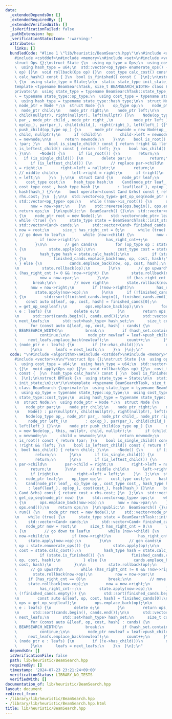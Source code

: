 ```yaml
---
data:
  _extendedDependsOn: []
  _extendedRequiredBy: []
  _extendedVerifiedWith: []
  _isVerificationFailed: false
  _pathExtension: hpp
  _verificationStatusIcon: ':warning:'
  attributes:
    links: []
  bundledCode: "#line 1 \"lib/heuristic/BeamSearch.hpp\"\n\n#include <algorithm>\n\
    #include <cstddef>\n#include <memory>\n#include <set>\n#include <vector>\n\n/*\n\
    struct Ops {};\nstruct State {\n  using op_type = Ops;\n  using cost_type = u64;\n\
    \  using hash_type = u64;\n  std::vector<op_type> enumerate_ops() {}\n  void apply(Ops\
    \ op) {}\n  void rollback(Ops op) {}\n  cost_type calc_cost() const {  }\n  hash_type\
    \ calc_hash() const { }\n  bool is_finished() const {  }\n};\n\nstruct BMTask\
    \ {\n  using state_type = State;\n\n  static state_type init_state;\n};\n*/\n\n\
    template <typename BeamSearchTask, size_t BEAMSEARCH_WIDTH> class BeamSearch {\n\
    private:\n  using state_type = typename BeamSearchTask::state_type;\n  using op_type\
    \ = typename state_type::op_type;\n  using cost_type = typename state_type::cost_type;\n\
    \  using hash_type = typename state_type::hash_type;\n\n  struct Node;\n  using\
    \ node_ptr = Node *;\n  struct Node {\n    op_type op;\n    node_ptr par;\n  \
    \  node_ptr child;\n    node_ptr right;\n    node_ptr left;\n\n    Node() : par(nullptr),\
    \ child(nullptr), right(nullptr), left(nullptr) {}\n    Node(op_type op_, node_ptr\
    \ par_, node_ptr child_, node_ptr right_,\n         node_ptr left_)\n        :\
    \ op(op_), par(par_), child(child_), right(right_), left(left_) {}\n\n    node_ptr\
    \ push_child(op_type op_) {\n      node_ptr newnode = new Node(op_, this, nullptr,\
    \ child, nullptr);\n      if (child)\n        child->left = newnode;\n      child\
    \ = newnode;\n\n      return newnode;\n    }\n\n    bool is_root() const { return\
    \ !par; }\n    bool is_single_child() const { return !right && !left; }\n    bool\
    \ is_leftest_child() const { return !left; }\n    bool has_child() { return child;\
    \ }\n\n    ~Node() {\n      if (is_root()) {\n        return;\n      }\n\n   \
    \   if (is_single_child()) {\n        delete par;\n        return;\n      }\n\n\
    \      if (is_leftest_child()) {\n        // replace par->child\n        par->child\
    \ = right;\n        right->left = nullptr;\n        return;\n      }\n\n     \
    \ // middle child\n      left->right = right;\n      if (right)\n        right->left\
    \ = left;\n    }\n  };\n\n  struct Cand {\n    node_ptr leaf;\n    op_type op;\n\
    \    cost_type cost;\n    hash_type hash;\n    Cand(node_ptr leaf_, op_type op_,\
    \ cost_type cost_, hash_type hash_)\n        : leaf(leaf_), op(op_), cost(cost_),\
    \ hash(hash_) {}\n\n    bool operator<(const Cand &rhs) const { return cost <\
    \ rhs.cost; }\n  };\n\n  std::vector<op_type> get_op_seq(node_ptr now) {\n   \
    \ std::vector<op_type> ops;\n    while (!now->is_root()) {\n      ops.emplace_back(now->op);\n\
    \      now = now->par;\n    }\n    std::reverse(ops.begin(), ops.end());\n   \
    \ return ops;\n  }\n\npublic:\n  BeamSearch() {}\n\n  std::vector<op_type> run()\
    \ {\n    node_ptr root = new Node();\n    std::vector<node_ptr> leafs;\n\n   \
    \ while (true) {\n      state_type state = BeamSearchTask::init_state;\n     \
    \ std::vector<Cand> cands;\n      std::vector<Cand> finished_cands;\n\n      node_ptr\
    \ now = root;\n      size_t has_right_cnt = 0;\n      while (true) {\n       \
    \ // go down to leaf\n        while (now->child) {\n          now = now->child;\n\
    \          if (now->right)\n            has_right_cnt++;\n          state.apply(now->op);\n\
    \        }\n\n        // gen cands\n        for (op_type op : state.enumerate_ops())\
    \ {\n          state.apply(op);\n\n          cost_type cost = state.calc_cost();\n\
    \          hash_type hash = state.calc_hash();\n\n          if (state.is_finished())\
    \ {\n            finished_cands.emplace_back(now, op, cost, hash);\n         \
    \ } else {\n            cands.emplace_back(now, op, cost, hash);\n          }\n\
    \n          state.rollback(op);\n        }\n\n        // go upward\n        while\
    \ (has_right_cnt != 0 && !now->right) {\n          state.rollback(now->op);\n\
    \          now = now->par;\n        }\n\n        if (has_right_cnt == 0)\n   \
    \       break;\n\n        // move right\n        state.rollback(now->op);\n  \
    \      now = now->right;\n        if (!now->right)\n          has_right_cnt--;\n\
    \        state.apply(now->op);\n      }\n\n      if (!finished_cands.empty())\
    \ {\n        std::sort(finished_cands.begin(), finished_cands.end());\n\n    \
    \    const auto &[leaf, op, cost, hash] = finished_cands[0];\n        auto ops\
    \ = get_op_seq(leaf);\n        ops.emplace_back(op);\n\n        for (node_ptr\
    \ e : leafs) {\n          delete e;\n        }\n        return ops;\n      }\n\
    \n      std::sort(cands.begin(), cands.end());\n\n      std::vector<node_ptr>\
    \ next_leafs;\n      std::set<hash_type> hash_set;\n      size_t count = 0;\n\
    \      for (const auto &[leaf, op, cost, hash] : cands) {\n        if (count ==\
    \ BEAMSEARCH_WIDTH)\n          break;\n        if (hash_set.contains(hash))\n\
    \          continue;\n\n        node_ptr newleaf = leaf->push_child(op);\n   \
    \     next_leafs.emplace_back(newleaf);\n        count++;\n      }\n\n      for\
    \ (node_ptr e : leafs) {\n        if (!e->has_child())\n          delete e;\n\
    \      }\n\n      leafs = next_leafs;\n    }\n  }\n};\n"
  code: "\n#include <algorithm>\n#include <cstddef>\n#include <memory>\n#include <set>\n\
    #include <vector>\n\n/*\nstruct Ops {};\nstruct State {\n  using op_type = Ops;\n\
    \  using cost_type = u64;\n  using hash_type = u64;\n  std::vector<op_type> enumerate_ops()\
    \ {}\n  void apply(Ops op) {}\n  void rollback(Ops op) {}\n  cost_type calc_cost()\
    \ const {  }\n  hash_type calc_hash() const { }\n  bool is_finished() const {\
    \  }\n};\n\nstruct BMTask {\n  using state_type = State;\n\n  static state_type\
    \ init_state;\n};\n*/\n\ntemplate <typename BeamSearchTask, size_t BEAMSEARCH_WIDTH>\
    \ class BeamSearch {\nprivate:\n  using state_type = typename BeamSearchTask::state_type;\n\
    \  using op_type = typename state_type::op_type;\n  using cost_type = typename\
    \ state_type::cost_type;\n  using hash_type = typename state_type::hash_type;\n\
    \n  struct Node;\n  using node_ptr = Node *;\n  struct Node {\n    op_type op;\n\
    \    node_ptr par;\n    node_ptr child;\n    node_ptr right;\n    node_ptr left;\n\
    \n    Node() : par(nullptr), child(nullptr), right(nullptr), left(nullptr) {}\n\
    \    Node(op_type op_, node_ptr par_, node_ptr child_, node_ptr right_,\n    \
    \     node_ptr left_)\n        : op(op_), par(par_), child(child_), right(right_),\
    \ left(left_) {}\n\n    node_ptr push_child(op_type op_) {\n      node_ptr newnode\
    \ = new Node(op_, this, nullptr, child, nullptr);\n      if (child)\n        child->left\
    \ = newnode;\n      child = newnode;\n\n      return newnode;\n    }\n\n    bool\
    \ is_root() const { return !par; }\n    bool is_single_child() const { return\
    \ !right && !left; }\n    bool is_leftest_child() const { return !left; }\n  \
    \  bool has_child() { return child; }\n\n    ~Node() {\n      if (is_root()) {\n\
    \        return;\n      }\n\n      if (is_single_child()) {\n        delete par;\n\
    \        return;\n      }\n\n      if (is_leftest_child()) {\n        // replace\
    \ par->child\n        par->child = right;\n        right->left = nullptr;\n  \
    \      return;\n      }\n\n      // middle child\n      left->right = right;\n\
    \      if (right)\n        right->left = left;\n    }\n  };\n\n  struct Cand {\n\
    \    node_ptr leaf;\n    op_type op;\n    cost_type cost;\n    hash_type hash;\n\
    \    Cand(node_ptr leaf_, op_type op_, cost_type cost_, hash_type hash_)\n   \
    \     : leaf(leaf_), op(op_), cost(cost_), hash(hash_) {}\n\n    bool operator<(const\
    \ Cand &rhs) const { return cost < rhs.cost; }\n  };\n\n  std::vector<op_type>\
    \ get_op_seq(node_ptr now) {\n    std::vector<op_type> ops;\n    while (!now->is_root())\
    \ {\n      ops.emplace_back(now->op);\n      now = now->par;\n    }\n    std::reverse(ops.begin(),\
    \ ops.end());\n    return ops;\n  }\n\npublic:\n  BeamSearch() {}\n\n  std::vector<op_type>\
    \ run() {\n    node_ptr root = new Node();\n    std::vector<node_ptr> leafs;\n\
    \n    while (true) {\n      state_type state = BeamSearchTask::init_state;\n \
    \     std::vector<Cand> cands;\n      std::vector<Cand> finished_cands;\n\n  \
    \    node_ptr now = root;\n      size_t has_right_cnt = 0;\n      while (true)\
    \ {\n        // go down to leaf\n        while (now->child) {\n          now =\
    \ now->child;\n          if (now->right)\n            has_right_cnt++;\n     \
    \     state.apply(now->op);\n        }\n\n        // gen cands\n        for (op_type\
    \ op : state.enumerate_ops()) {\n          state.apply(op);\n\n          cost_type\
    \ cost = state.calc_cost();\n          hash_type hash = state.calc_hash();\n\n\
    \          if (state.is_finished()) {\n            finished_cands.emplace_back(now,\
    \ op, cost, hash);\n          } else {\n            cands.emplace_back(now, op,\
    \ cost, hash);\n          }\n\n          state.rollback(op);\n        }\n\n  \
    \      // go upward\n        while (has_right_cnt != 0 && !now->right) {\n   \
    \       state.rollback(now->op);\n          now = now->par;\n        }\n\n   \
    \     if (has_right_cnt == 0)\n          break;\n\n        // move right\n   \
    \     state.rollback(now->op);\n        now = now->right;\n        if (!now->right)\n\
    \          has_right_cnt--;\n        state.apply(now->op);\n      }\n\n      if\
    \ (!finished_cands.empty()) {\n        std::sort(finished_cands.begin(), finished_cands.end());\n\
    \n        const auto &[leaf, op, cost, hash] = finished_cands[0];\n        auto\
    \ ops = get_op_seq(leaf);\n        ops.emplace_back(op);\n\n        for (node_ptr\
    \ e : leafs) {\n          delete e;\n        }\n        return ops;\n      }\n\
    \n      std::sort(cands.begin(), cands.end());\n\n      std::vector<node_ptr>\
    \ next_leafs;\n      std::set<hash_type> hash_set;\n      size_t count = 0;\n\
    \      for (const auto &[leaf, op, cost, hash] : cands) {\n        if (count ==\
    \ BEAMSEARCH_WIDTH)\n          break;\n        if (hash_set.contains(hash))\n\
    \          continue;\n\n        node_ptr newleaf = leaf->push_child(op);\n   \
    \     next_leafs.emplace_back(newleaf);\n        count++;\n      }\n\n      for\
    \ (node_ptr e : leafs) {\n        if (!e->has_child())\n          delete e;\n\
    \      }\n\n      leafs = next_leafs;\n    }\n  }\n};\n"
  dependsOn: []
  isVerificationFile: false
  path: lib/heuristic/BeamSearch.hpp
  requiredBy: []
  timestamp: '2024-07-23 23:21:24+09:00'
  verificationStatus: LIBRARY_NO_TESTS
  verifiedWith: []
documentation_of: lib/heuristic/BeamSearch.hpp
layout: document
redirect_from:
- /library/lib/heuristic/BeamSearch.hpp
- /library/lib/heuristic/BeamSearch.hpp.html
title: lib/heuristic/BeamSearch.hpp
---
```

